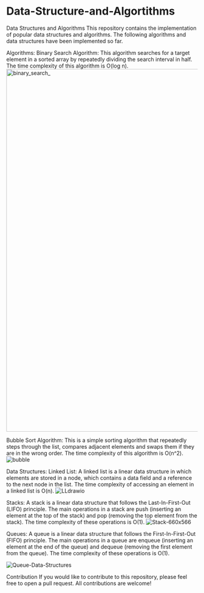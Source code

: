 # Data-Structure-and-Algortithms

Data Structures and Algorithms
This repository contains the implementation of popular data structures and algorithms. The following algorithms and data structures have been implemented so far.

Algorithms:
Binary Search Algorithm: This algorithm searches for a target element in a sorted array by repeatedly dividing the search interval in half. The time complexity of this algorithm is O(log n).
<img width="953" alt="binary_search_" src="https://user-images.githubusercontent.com/116610989/232370056-a786e872-9aab-41df-aaff-233d4940b9f1.png">

Bubble Sort Algorithm: This is a simple sorting algorithm that repeatedly steps through the list, compares adjacent elements and swaps them if they are in the wrong order. The time complexity of this algorithm is O(n^2).
![bubble](https://user-images.githubusercontent.com/116610989/232370076-584f9014-fdb2-44b3-a660-bfb153af489f.png)

Data Structures:
Linked List: A linked list is a linear data structure in which elements are stored in a node, which contains a data field and a reference to the next node in the list. The time complexity of accessing an element in a linked list is O(n).
![LLdrawio](https://user-images.githubusercontent.com/116610989/232370089-e36234a3-36e1-479e-ae8e-896360ff9ecb.png)

Stacks: A stack is a linear data structure that follows the Last-In-First-Out (LIFO) principle. The main operations in a stack are push (inserting an element at the top of the stack) and pop (removing the top element from the stack). The time complexity of these operations is O(1).
![Stack-660x566](https://user-images.githubusercontent.com/116610989/232370125-de35f3a7-8c4a-4b73-8e3f-6d62fdcfe544.png)

Queues: A queue is a linear data structure that follows the First-In-First-Out (FIFO) principle. The main operations in a queue are enqueue (inserting an element at the end of the queue) and dequeue (removing the first element from the queue). The time complexity of these operations is O(1).

![Queue-Data-Structures](https://user-images.githubusercontent.com/116610989/232370105-dc755fa4-63b5-4615-bab3-3460a03c473e.png)


Contribution
If you would like to contribute to this repository, please feel free to open a pull request. All contributions are welcome!
